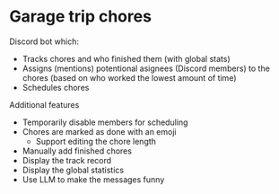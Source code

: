 # Garage trip chores

Discord bot which:
* Tracks chores and who finished them (with global stats)
* Assigns (mentions) potentional asignees (Discord members) to the chores (based on who worked the lowest amount of time)
* Schedules chores

Additional features
* Temporarily disable members for scheduling
* Chores are marked as done with an emoji
  * Support editing the chore length
* Manually add finished chores
* Display the track record
* Display the global statistics
* Use LLM to make the messages funny